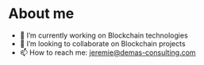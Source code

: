 # About me

- 🔭 I’m currently working on Blockchain technologies
- 👯 I’m looking to collaborate on Blockchain projects
- 📫 How to reach me: jeremie@demas-consulting.com
